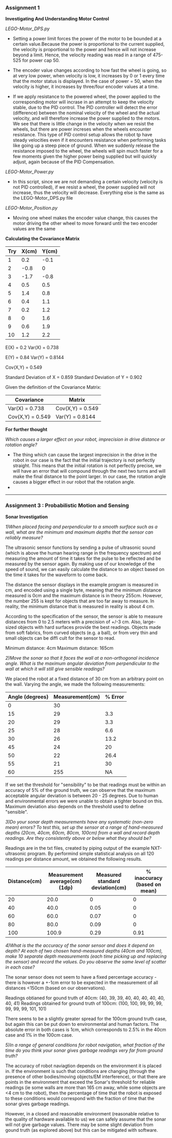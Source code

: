 ### Assignment 1

**Investigating And Understanding Motor Control**

*LEGO-Motor_DPS.py*

* Setting a power limit forces the power of the motor to be bounded at a certain value.Because the power is proportional to the current supplied, the velocity is proportional to the power and hence will not increase beyond a limit. Hence, the velocity reading was read in a range of 475-525 for power cap 50.

* The encoder value changes according to how fast the wheel is going, so at very low power, when velocity is low, it increases by 0 or 1 every time that the motor status is displayed.
In the case of power = 50, when the velocity is higher, it increases by three/four encoder values at a time.

* If we apply resistance to the powered wheel, the power applied to the corresponding motor will incrase in an attempt to keep the velocity stable, due to the PID control.
The PID controller will detect the error (difference) between the nominal velocity of the wheel and the actual velocity, and will therefore increase the power supplied to the motors. We see that there is little change in the velocity when we resist the wheels, but there are power increses when the wheels encounter resistance. This type of PID control setup allows the robot tp have steady velocities even if it encounters resistance when performing tasks like going up a steep piece of ground. 
When we suddenly release the resistance imposed to the wheel, the wheels will spin much faster for a few moments given the higher power being supplied but will quickly adjust, again because of the PID Compensation.

*LEGO-Motor_Power.py*

* In this script, since we are not demanding a certain velocity (velocity is not PID controlled), if we resist a wheel, the power supplied will not increase, thus the velocity will decrease.
Everything else is the same as the LEGO-Motor_DPS.py file


*LEGO-Motor_Position.py*

* Moving one wheel makes the encoder value change, this causes the motor driving the other wheel to move forward until the two encoder values are the same

**Calculating the Covariance Matrix**

| Try   |  X(cm)  | Y(cm)    |  
|---|---|---|
|  1 | 0.2  | -0.1  |   
|  2 |  -0.8 | 0 |   
|  3 |  -1.7 | -0.8  |   
|  4 |  0.5  |  0.5 |   
|  5 |  1.4 |  0.8 |   
|  6 |  0.4 |  1.1 |   
|  7 |  0.2 |  1.2 |  
|  8 |  0 | 1.6  |  
|  9 |  0.6 |  1.9 |   
|  10 |  1.2 |  2.2 |   


E(X) = 0.2
Var(X) = 0.738

E(Y) = 0.84
Var(Y) = 0.8144

Cov(X,Y) = 0.549

Standard Deviation of X = 0.859
Standard Deviation of Y = 0.902

Given the definition of the Covariance Matrix:

| Covariance  |  Matrix  | 
|---|---|
|  Var(X) = 0.738  | Cov(X,Y) = 0.549  |    
|  Cov(X,Y) = 0.549 |  Var(Y) = 0.8144  |


**For further thought**

*Which causes a larger effect on your robot, imprecision in drive distance or rotation angle?*

* The thing which can cause the largest imprecision in the drive in the robot in our case is the fact that the initial trajectory is not perfectly straight. This means that the initial rotation is not perfectly precise, we will have an error that will compound through the next two turns and will make the final distance to the point larger. In our case, the rotation angle causes a bigger effect in our robot that the rotation angle. 
* 

--------------------------


### Assignment 3 : Probabilistic Motion and Sensing

**Sonar Investigation**

*1)When placed facing and perpendicular to a smooth surface such as a wall, what are the minimum and maximum depths that the sensor can reliably measure?*

The ultrasonic sensor functions by sending a pulse of ultrasonic sound (which is above the human hearing range in the frequency spectrum) and measuring the amount of time it takes for the pulse to be reflected and be measured by the sensor again. By making use of our knowledge of the speed of sound, we can easily calculate the distance to an object based on the time it takes for the waveform to come back.

The distance the sensor displays in the example program is measured in cm, and encoded using a single byte, meaning that the minimum distance measured is 0cm and the maximum distance is in theory 255cm. However, the number 255 is kept for objects that are too far away to measure. In reality, the minimum distance that is measured in reality is about 4 cm. 

According to the specification of the sensor, the sensor is able to measure distances from 0 to 2.5 meters with a precision of +/-3 cm. Also, large-sized objects with hard surfaces provide the best readings. Objects made from soft fabrics, from curved objects (e.g. a ball), or from very thin and small objects can be diffi cult for the sensor to read.

Minimum distance: 4cm
Maximum distance: 165cm

*2)Move the sonar so that it faces the wall at a non-orthogonal incidence angle. What is the maximum angular deviation from perpendicular to the wall at which it will still give sensible readings?*

We placed the robot at a fixed distance of 30 cm from an arbitrary point on the wall. Varying the angle, we made the following measurements:

|Angle (degrees)| Measurement(cm) | % Error|
|---|---|---|
| 0 | 30 | | 0 |
| 15 | 29 | 3.3 |
| 20 | 29 | 3.3 |
| 25 | 28 | 6.6 |
| 30 | 26 | 13.2 |
| 45 | 24 | 20 |
| 50 | 22 | 26.4 |
| 55 | 21 | 30 |
| 60 | 255 | NA |

If we set the threshold for "sensibility" to be that readings must be within an accuracy of 5% of the ground truth, we can observe that the maximum acceptable angular deviation is between 20 - 25 degrees. Due to human and environmental errors we were unable to obtain a tighter bound on this. Maximum deviation also depends on the threshold used to define "sensible".


*3)Do your sonar depth measurements have any systematic (non-zero mean) errors? To test this, set up the sensor at a range of hand-measured depths (20cm, 40cm, 60cm, 80cm, 100cm) from a wall and record depth readings. Are they consistently above or below what they should be?*

Readings are in the txt files, created by piping output of the example NXT-ultrasonic program. By performind simple statistical analysis on all 120 readings per distance amount, we obtained the following results.

|Distance(cm)| Measurement average(cm) (1dp) | Measured standard deviation(cm) | % inaccuracy (based on mean) |
|---|---|---|---|
| 20 | 20.0 | 0 | 0 |
| 40 | 40.0 | 0.05 | 0 | 
| 60 | 60.0 | 0.07 | 0 |
| 80 | 80.0 | 0.09 | 0 |
| 100 | 100.9 | 0.29 | 0.91 |



*4)What is the the accuracy of the sonar sensor and does it depend on depth? At each of two chosen hand-measured depths (40cm and 100cm), make 10 separate depth measurements (each time picking up and replacing the sensor) and record the values. Do you observe the same level of scatter in each case?*

The sonar sensor does not seem to have a fixed percentage accuracy - there is however a +-1cm error to be expected in the measurement of all distances <150cm (based on our observations). 

Readings obtianed for gound truth of 40cm: (40, 39, 39, 40, 40, 40, 40, 40, 40, 41)
Readings obtained for ground truth of 100cm: (100, 100, 99, 99, 99, 99, 99, 99, 101, 101)

There seens to be a slightly greater spread for the 100cm ground truth case, but again this can be put down to environmental and human factors. The absolute error in both cases is 1cm, which corresponds to 2.5% in the 40cm case and 1% in the 100cm case.

*5)In a range of general conditions for robot navigation, what fraction of the time do you think your sonar gives garbage readings very far from ground truth?*

The accuracy of robot naviagtion depends on the environment it is placed in. If the environment is such that conditions are changing (through the presence of other bodies/moving objects/EM interference), or that there are points in the environment that exceed the Sonar's threshold for reliable readings (ie some walls are more than 165 cm away, while some objects are <4 cm to the robot), then the percentage of time that the robot is exposed to these conditions would correspond with the fraction of time that the sonar gives garbage readings. 

However, in a closed and reasonable environment (reasonable relative to the quality of hardware available to us) we can safely assume that the sonar will not give garbage values. There may be some slight deviation from gound truth (as explored above) but this can be mitigated with software.



